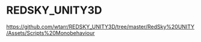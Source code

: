 REDSKY_UNITY3D
==============


https://github.com/wtarr/REDSKY_UNITY3D/tree/master/RedSky%20UNITY/Assets/Scripts%20Monobehaviour
